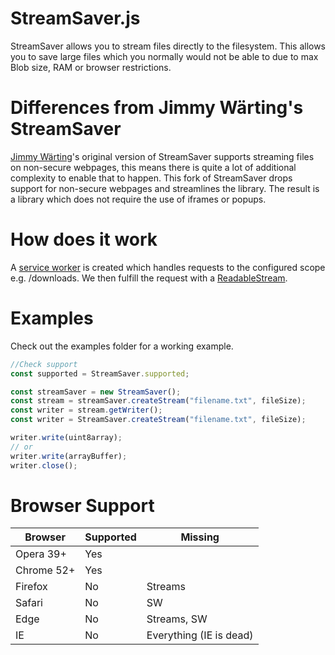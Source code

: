 StreamSaver.js
==============
StreamSaver allows you to stream files directly to the filesystem. This allows you to save large files which you normally would not be able to due to max Blob size, RAM or browser restrictions.

Differences from Jimmy Wärting's StreamSaver
==============
[Jimmy Wärting][1]'s original version of StreamSaver supports streaming files on non-secure webpages, this means there is quite a lot of additional complexity to enable that to happen.
This fork of StreamSaver drops support for non-secure webpages and streamlines the library.
The result is a library which does not require the use of iframes or popups.

How does it work
==================
A [service worker][3] is created which handles requests to the configured scope e.g. /downloads.
We then fulfill the request with a [ReadableStream][2].

Examples
==================
Check out the examples folder for a working example.
```javascript
//Check support
const supported = StreamSaver.supported;

const streamSaver = new StreamSaver();
const stream = streamSaver.createStream("filename.txt", fileSize);
const writer = stream.getWriter();
const writer = StreamSaver.createStream("filename.txt", fileSize);

writer.write(uint8array);
// or
writer.write(arrayBuffer);
writer.close();

```

Browser Support
==================

| Browser    | Supported | Missing                 |
| ---------- | --------- | ----------------------- |
| Opera 39+  | Yes       |                         |
| Chrome 52+ | Yes       |                         |
| Firefox    | No        | Streams                 |
| Safari     | No        | SW                      |
| Edge       | No        | Streams, SW             |
| IE         | No        | Everything (IE is dead) |

[1]: https://github.com/jimmywarting
[2]: https://developer.mozilla.org/en-US/docs/Web/API/ReadableStream
[3]: https://developer.mozilla.org/en/docs/Web/API/Service_Worker_API